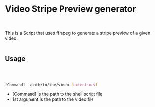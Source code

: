 # Video Stripe Preview generator
<br></br>
This is a Script that uses ffmpeg to generate a stripe preview of a given video.
<br></br>



## Usage
<br></br>
```bash
[Command]  /path/to/the/video.[extentions]

```

- [Command] is the path to the shell script file
- 1st argument is the path to the video file